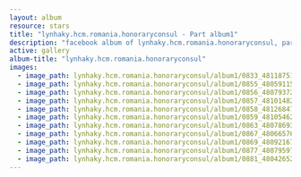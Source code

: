 ```yaml
---
layout: album
resource: stars
title: "lynhaky.hcm.romania.honoraryconsul - Part album1"
description: "facebook album of lynhaky.hcm.romania.honoraryconsul, part album1."
active: gallery
album-title: "lynhaky.hcm.romania.honoraryconsul"
images:
  - image_path: lynhaky.hcm.romania.honoraryconsul/album1/0833_481187513_1170908331059792_6582456385598596445_n.jpg
  - image_path: lynhaky.hcm.romania.honoraryconsul/album1/0855_480591155_1170896831060942_343434160177734442_n.jpg
  - image_path: lynhaky.hcm.romania.honoraryconsul/album1/0856_480793722_1170896877727604_1833695189008230047_n.jpg
  - image_path: lynhaky.hcm.romania.honoraryconsul/album1/0857_481014826_1170896421060983_3329434384470777563_n.jpg
  - image_path: lynhaky.hcm.romania.honoraryconsul/album1/0858_481268470_1170896817727610_9184831200558516736_n.jpg
  - image_path: lynhaky.hcm.romania.honoraryconsul/album1/0859_481054628_1170896417727650_6634890774627185817_n.jpg
  - image_path: lynhaky.hcm.romania.honoraryconsul/album1/0863_480786931_1170895637727728_1625818923974382490_n.jpg
  - image_path: lynhaky.hcm.romania.honoraryconsul/album1/0867_480665763_1170895564394402_8745633894217112933_n.jpg
  - image_path: lynhaky.hcm.romania.honoraryconsul/album1/0869_480921674_1170895621061063_5941534954310728429_n.jpg
  - image_path: lynhaky.hcm.romania.honoraryconsul/album1/0877_480795978_1170895527727739_6144870677202139693_n.jpg
  - image_path: lynhaky.hcm.romania.honoraryconsul/album1/0881_480426524_1170895571061068_4790429504919776039_n.jpg
---
```

